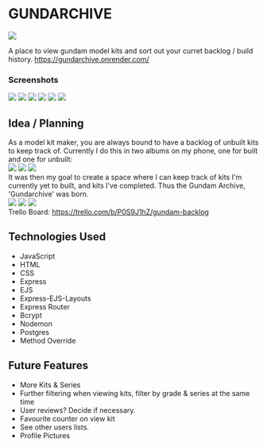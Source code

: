 # GUNDARCHIVE
<img src="/public/IMG_2229.PNG">

A place to view gundam model kits and sort out your curret backlog / build history. 
https://gundarchive.onrender.com/

### Screenshots

<img src="/public/readme-images/home.png">
<img src="/public/readme-images/kits.png">
<img src="/public/readme-images/MGEX.png">
<img src="/public/readme-images/grades.png">
<img src="/public/readme-images/backlog.png">
<img src="/public/readme-images/completed.png">

## Idea / Planning

As a model kit maker, you are always bound to have a backlog of unbuilt kits to keep track of. Currently I do this in two albums on my phone, one for built and one for unbuilt:
<br>
<img src="/public/readme-images/albums.PNG">
<img src="/public/readme-images/built.PNG">
<img src="/public/readme-images/tobuild.PNG">
<br>
It was then my goal to create a space where I can keep track of kits I'm currently yet to built, and kits I've completed. Thus the Gundam Archive, 'Gundarchive' was born.
<br>
<img src="/public/readme-images/planhome.PNG">
<img src="/public/readme-images/plankits.PNG">
<img src="/public/readme-images/planview.PNG">
<br>
Trello Board: https://trello.com/b/P0S9J1hZ/gundam-backlog

## Technologies Used

- JavaScript
- HTML
- CSS
- Express
- EJS
- Express-EJS-Layouts
- Express Router
- Bcrypt
- Nodemon
- Postgres
- Method Override

## Future Features

- More Kits & Series
- Further filtering when viewing kits, filter by grade & series at the same time
- User reviews? Decide if necessary.
- Favourite counter on view kit
- See other users lists.
- Profile Pictures